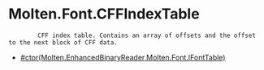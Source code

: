 ﻿  
# Molten.Font.CFFIndexTable

            CFF index table. Contains an array of offsets and the offset to the next block of CFF data.
            
  
*  [#ctor(Molten.EnhancedBinaryReader,Molten.Font.IFontTable)](docs/Molten.Font/Molten/Font/CFFIndexTable/#ctor.md)